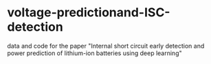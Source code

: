 # voltage-predictionand-ISC-detection
data and code for the paper "Internal short circuit early detection and power prediction of lithium-ion batteries using deep learning"
